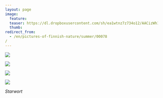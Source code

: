 ```yaml
---
layout: page
image:
  feature:
  teaser: https://dl.dropboxusercontent.com/sh/ea1wtnz7z734o12/AACizWh1u6dlK5rwrlYqtMQwa/luontokuvat/kes%C3%A4/4/DS21899-245px.jpg
  thumb:
redirect_from:
  - /en/pictures-of-finnish-nature/summer/00078/
---
```


[![](https://dl.dropboxusercontent.com/sh/ea1wtnz7z734o12/AABbPvDRqLpYBg3Mz0B4Ly6Aa/luontokuvat/kes%C3%A4/4/DS21901-800px.jpg)](https://dl.dropboxusercontent.com/sh/ea1wtnz7z734o12/AADg9Wv76ZSpO65Aoos2j8nza/luontokuvat/kes%C3%A4/4/DS21901.jpg)

[![](https://dl.dropboxusercontent.com/sh/ea1wtnz7z734o12/AAAoG1u20pA87ADVUW5YosXYa/luontokuvat/kes%C3%A4/4/DS21864-800px.jpg)](https://dl.dropboxusercontent.com/sh/ea1wtnz7z734o12/AADDLSQrZZgGJ8bWTVwB-d_Va/luontokuvat/kes%C3%A4/4/DS21864.jpg)

[![](https://dl.dropboxusercontent.com/sh/ea1wtnz7z734o12/AACVL-EsqvkYEt3zsjnZ_ILJa/luontokuvat/kes%C3%A4/4/DS21877-800px.jpg)](https://dl.dropboxusercontent.com/sh/ea1wtnz7z734o12/AADdY0JAIdFJUYXrnSn3GrAja/luontokuvat/kes%C3%A4/4/DS21877.jpg)

[![](https://dl.dropboxusercontent.com/sh/ea1wtnz7z734o12/AADvqT027TyC5p9L7LnLmKOva/luontokuvat/kes%C3%A4/4/DS21899-800px.jpg)](https://dl.dropboxusercontent.com/sh/ea1wtnz7z734o12/AAB3w9ETP3OiRhQgsw9quctJa/luontokuvat/kes%C3%A4/4/DS21899.jpg)

*Starwort*
